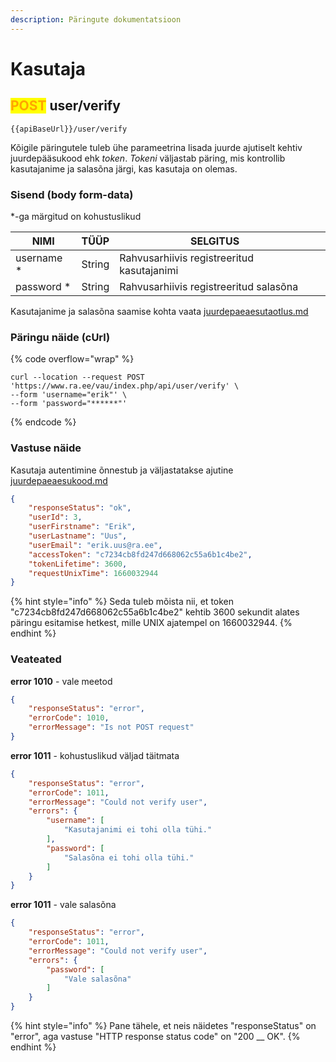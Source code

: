 ```yaml
---
description: Päringute dokumentatsioon
---
```


# Kasutaja

## <mark style="color:orange;">POST</mark> user/verify

```
{{apiBaseUrl}}/user/verify
```

Kõigile päringutele tuleb ühe parameetrina lisada juurde ajutiselt kehtiv juurdepääsukood ehk _token_. _Tokeni_ väljastab päring, mis kontrollib kasutajanime ja salasõna järgi, kas kasutaja on olemas.

### Sisend (body form-data)

\*-ga märgitud on kohustuslikud

| NIMI        | TÜÜP   | SELGITUS                                   |   |
| ----------- | ------ | ------------------------------------------ | - |
| username \* | String | Rahvusarhiivis registreeritud kasutajanimi |   |
| password \* | String | Rahvusarhiivis registreeritud salasõna     |   |

Kasutajanime ja salasõna saamise kohta vaata [juurdepaeaesutaotlus.md](../juurdepaeaesutaotlus.md "mention")

### Päringu näide (cUrl)

{% code overflow="wrap" %}
```shell
curl --location --request POST 'https://www.ra.ee/vau/index.php/api/user/verify' \
--form 'username="erik"' \
--form 'password="******"'
```
{% endcode %}

### Vastuse näide

Kasutaja autentimine õnnestub ja väljastatakse ajutine [juurdepaeaesukood.md](../juurdepaeaesukood.md "mention")

```json
{
    "responseStatus": "ok",
    "userId": 3,
    "userFirstname": "Erik",
    "userLastname": "Uus",
    "userEmail": "erik.uus@ra.ee",
    "accessToken": "c7234cb8fd247d668062c55a6b1c4be2",
    "tokenLifetime": 3600,
    "requestUnixTime": 1660032944
}
```

{% hint style="info" %}
Seda tuleb mõista nii, et token "c7234cb8fd247d668062c55a6b1c4be2" kehtib 3600 sekundit alates päringu esitamise hetkest, mille UNIX ajatempel on 1660032944.
{% endhint %}

### Veateated

**error 1010** - vale meetod

```json
{
    "responseStatus": "error",
    "errorCode": 1010,
    "errorMessage": "Is not POST request"
}
```

**error 1011** - kohustuslikud väljad täitmata

```json
{
    "responseStatus": "error",
    "errorCode": 1011,
    "errorMessage": "Could not verify user",
    "errors": {
        "username": [
            "Kasutajanimi ei tohi olla tühi."
        ],
        "password": [
            "Salasõna ei tohi olla tühi."
        ]
    }
}
```

**error 1011** - vale salasõna

```json
{
    "responseStatus": "error",
    "errorCode": 1011,
    "errorMessage": "Could not verify user",
    "errors": {
        "password": [
            "Vale salasõna"
        ]
    }
}
```

{% hint style="info" %}
Pane tähele, et neis näidetes "responseStatus" on "error", aga vastuse "HTTP response status code" on "200 __ OK".&#x20;
{% endhint %}
